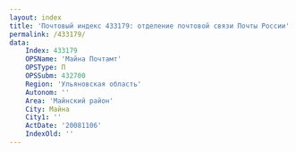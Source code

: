 ```yaml
---
layout: index
title: 'Почтовый индекс 433179: отделение почтовой связи Почты России'
permalink: /433179/
data:
    Index: 433179
    OPSName: 'Майна Почтамт'
    OPSType: П
    OPSSubm: 432700
    Region: 'Ульяновская область'
    Autonom: ''
    Area: 'Майнский район'
    City: Майна
    City1: ''
    ActDate: '20081106'
    IndexOld: ''
---
```

